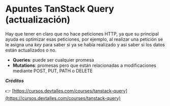 # Apuntes TanStack Query (actualización)

Hay que tener en claro que no hace peticiones HTTP, ya que su principal ayuda es optimizar esas peticiones, por ejemplo, al realizar una petición se le asigna una _key_ para saber si ya se había realizado y asi saber si los datos están actualizados o no.

- **Queries**: puede ser cualquier promesa
- **Mutations**: promesas pero que están relacionadas a modificaciones mediante POST, PUT, PATH o DELETE

**_Créditos_**

👉 [https://cursos.devtalles.com/courses/tanstack-query](https://cursos.devtalles.com/courses/tanstack-query)
